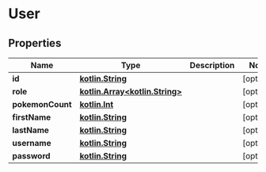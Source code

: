 # User

## Properties
Name | Type | Description | Notes
------------ | ------------- | ------------- | -------------
**id** | [**kotlin.String**](.md) |  |  [optional]
**role** | [**kotlin.Array&lt;kotlin.String&gt;**](.md) |  |  [optional]
**pokemonCount** | [**kotlin.Int**](.md) |  |  [optional]
**firstName** | [**kotlin.String**](.md) |  |  [optional]
**lastName** | [**kotlin.String**](.md) |  |  [optional]
**username** | [**kotlin.String**](.md) |  |  [optional]
**password** | [**kotlin.String**](.md) |  |  [optional]
